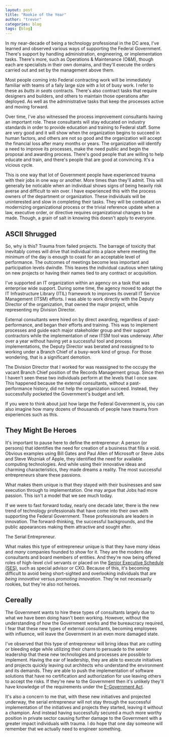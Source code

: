 ```yaml
---
layout: post
title: "Rookie of the Year"
author: "trevor"
categories: blog
tags: [blog]
---
```

 <!--
 I fear that they may have just hit the 'move fast and break things' era that industry is finally realizing was a horrible idea. -- @peiriannydd -->
 
In my near-decade of being a technology professional in the DC area, I've learned and observed various ways of supporting the Federal Government. There's support by handling administration, engineering, or implementation tasks. There's more, such as Operations & Maintenance (O&M), though each are specialists in their own domains, and they'll execute the orders carried out and set by the management above them. 

Most people coming into Federal contracting work will be immediately familiar with teams of a faily large size with a lot of busy work. I refer to these as _butts in seats_ contracts. There's also contract tasks that require designers and builders, and others to maintain those operations after deployed. As well as the administrative tasks that keep the processes active and moving forward.

Over time, I've also witnessed the process improvement consultants having an important role. These consultants will stay educated on industry standards in order to provide education and training to Federal staff. Some are very good and it will show when the organization begins to succeed in human factors, and others are not so good and the organization will accept the financial loss after many months or years. The organization will identify a need to improve its processes, make the need public and begin the proposal and awarding process. There's good people that are willing to help educate and train, and there's people that are good at convincing. It's a vicious cycle.

This is one way that lot of Government people have experienced trauma with their jobs in one way or another. More times than they'll admit. This will generally be noticable when an individual shows signs of being heavily risk averse and difficult to win over. I have experienced this with the process owners of the department or organization. These individuals will be uninterested and slow in completing their tasks. They will be combatant on modernizing organizational process or the trivial reference update when a law, executive order, or directive requires organizational changes to be made. Though, a grain of salt in knowing this doesn't apply to everyone.

## ASCII Shrugged
So, why is this? Trauma from failed projects. The barrage of toxicity that inevitably comes will drive that individual into a place where meeting the minimum of the day is enough to coast for an acceptable level of performance. The outcomes of meetings become less important and participation levels dwindle. This leaves the individual cautious when taking on new projects or having their names tied to any contract or acquisition.

I've supported an IT organization within an agency on a task that was enterprise wide support. During some time, the agency moved to adopt the IT Infrastructure Library (ITIL) framework to improves its overall IT Service Management (ITSM) efforts. I was able to work directly with the Deputy Director of the organization, that owned the major project, while representing my Division Director. 

External consultants were hired on by direct awarding, regardless of past-performance, and began their efforts and training. This was to implement processes and guide each major stakeholder group and their support contractors while the implementation of new ITSM tool was underway. After over a year without having yet a successful tool and process implementations, the Deputy Director was berated and reassigned to to working under a Branch Chief of a busy-work kind of group. For those wondering, that is a significant demotion.

The Division Director that I worked for was reassigned to the occupy the vacant Branch Chief position of the Records Management group. Since then I haven't seen these two individuals perform at the levels that I once saw. This happened because the external consultants, without a past-performance history, did not help the organization succeed. Instead, they successfully pocketed the Government's budget and left.

If you were to think about just how large the Federal Government is, you can also imagine how many dozens of thousands of people have trauma from experiences such as this.

## They Might Be Heroes

It's important to pause here to define the entrepreneur: A person (or persons) that identifies the need for creation of a business that fills a void. Obvious examples using Bill Gates and Paul Allen of Microsoft or Steve Jobs and Steve Wozniak of Apple, they identified the need for available computing technologies. And while using their innovative ideas and charming characteristics, they made dreams a reality. The most successful entrepreneurs share these passions.

What makes them unique is that they stayed with their businesses and saw execution through to implementation. One may argue that Jobs had more passion. This isn't a model that we see much today.

If we were to fast forward today, nearly one decade later, there is the new trend of technology professionals that have come into their own with supporting the Federal Government. These professionals are leaders in innovation. The forward-thinking, the successful backgrounds, and the public appearances making them attractive and sought after.

The Serial Entrepreneur.

What makes this type of entrepreneur unique is that they have _many_ ideas and _many_ companies founded to show for it. They are the modern day consultants and board members of entities. And they're now being offered roles of high-level civil servants or placed on the [Senior Executive Schedule (SES)](https://en.wikipedia.org/wiki/Executive_Schedule), such as special advisor or CXO. Because of this, it's becoming difficult to avoid being short-sighted and overlooking individuals that are _being innovative_ versus _promoting innovation_. They're not necessarily rookies, but they're also not heroes.

## Cereally
The Government wants to hire these types of consultants largely due to what we have been doing hasn't been working. However, without the understanding of how the Government works and the bureaucracy required, I fear that these new types of external consultants, becoming employees with influence, will leave the Government in an even more damaged state.

I've observed that this type of entrepreneur will bring ideas that are cutting or bleeding edge while utilizing their charm to persuade to the senior leadership that these new technologies and processes are possible to implement. Having the ear of leadership, they are able to execute initiatives and projects quickly leaving out architects who understand the environment and its demands. They are able to push the implementation of software solutions that have no certification and authorization for use leaving others to accept the risks. If they're new to the Government then it's unlikely they'll have knowledge of the requirements under the [E-Government Act](https://en.wikipedia.org/wiki/E-Government_Act_of_2002). 

It's also a concern to me that, with these new initiatives and projected underway, the serial entrepreneur will not stay through the successful implementation of the initiatives and projects they started, leaving it without a champion. And instead having successfully secured a much more worthy position in private sector causing further damage to the Government with a greater impact individuals with trauma. I do hope that one day someone will remember that we actually need to engineer something.
